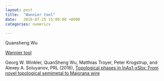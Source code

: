 ```yaml
---
layout: post
title:  "Wannier tool"
date:   2016-07-25 15:00:00 +0900
categories: numerics

---
```



Quansheng Wu

[Wannier tool](https://github.com/quanshengwu/wannier_tools)


Georg W. Winkler, QuanSheng Wu, Matthias Troyer, Peter Krogstrup, and Alexey A. Soluyanov, PRL (2016),
[Topological phases in InAs1-xSbx: From novel topological semimetal to Majorana wire](http://journals.aps.org/prl/accepted/6d076Ye6Cca1c45d100b4ed89218762d90a57708e)